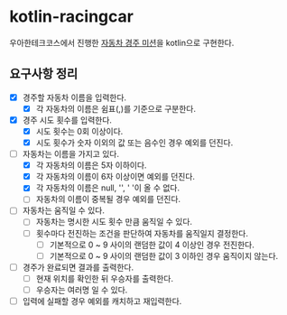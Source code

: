 # kotlin-racingcar

우아한테크코스에서 진행한 [자동차 경주 미션](https://github.com/woowacourse/java-racingcar)을 kotlin으로 구현한다.

## 요구사항 정리

 * [x] 경주할 자동차 이름을 입력한다.
   * [x] 각 자동차의 이름은 쉼표(,)를 기준으로 구분한다.
 * [x] 경주 시도 횟수를 입력한다.
   * [x] 시도 횟수는 0회 이상이다.
   * [x] 시도 횟수가 숫자 이외의 값 또는 음수인 경우 예외를 던진다.
 * [ ] 자동차는 이름을 가지고 있다.
   * [x] 각 자동차의 이름은 5자 이하이다.
   * [x] 각 자동차의 이름이 6자 이상이면 예외를 던진다.
   * [x] 각 자동차의 이름은 null, '', ' '이 올 수 없다.
   * [ ] 자동차의 이름이 중복될 경우 예외를 던진다.
 * [ ] 자동차는 움직일 수 있다.
   * [ ] 자동차는 명시한 시도 횟수 만큼 움직일 수 있다.
   * [ ] 횟수마다 전진하는 조건을 판단하여 자동차를 움직일지 결정한다.
     * [ ] 기본적으로 0 ~ 9 사이의 랜덤한 값이 4 이상인 경우 전진한다.
     * [ ] 기본적으로 0 ~ 9 사이의 랜덤한 값이 3 이하인 경우 움직이지 않는다.
 * [ ] 경주가 완료되면 결과를 출력한다.
   * [ ] 현재 위치를 확인한 뒤 우승자를 출력한다.
   * [ ] 우승자는 여러명 일 수 있다.
 * [ ] 입력에 실패할 경우 예외를 캐치하고 재입력한다.

